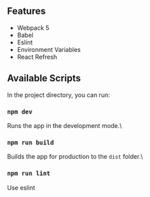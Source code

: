 ## Features

- Webpack 5 
- Babel
- Eslint
- Environment Variables
- React Refresh

## Available Scripts

In the project directory, you can run:

### `npm dev`

Runs the app in the development mode.\

### `npm run build`

Builds the app for production to the `dist` folder.\

### `npm run lint`

Use eslint
